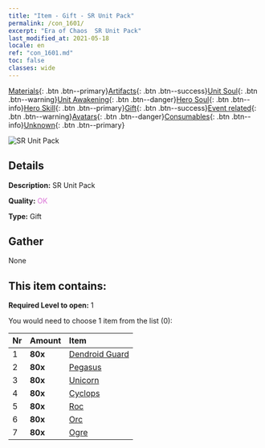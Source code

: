 ```yaml
---
title: "Item - Gift - SR Unit Pack"
permalink: /con_1601/
excerpt: "Era of Chaos  SR Unit Pack"
last_modified_at: 2021-05-18
locale: en
ref: "con_1601.md"
toc: false
classes: wide
---
```

 [Materials](/Items/){: .btn .btn--primary}[Artifacts](/Items/Artifacts/){: .btn .btn--success}[Unit Soul](/Items/UnitSoul/){: .btn .btn--warning}[Unit Awakening](/Items/UnitAwakening/){: .btn .btn--danger}[Hero Soul](/Items/HeroSoul/){: .btn .btn--info}[Hero Skill](/Items/HeroSkill/){: .btn .btn--primary}[Gift](/Items/Gift/){: .btn .btn--success}[Event related](/Items/Events/){: .btn .btn--warning}[Avatars](/Items/Avatars/){: .btn .btn--danger}[Consumables](/Items/Consumables/){: .btn .btn--info}[Unknown](/Items/Unknown/){: .btn .btn--primary}

 ![SR Unit Pack](/images/t/i_907167.png)

## Details
 **Description:** SR Unit Pack

 **Quality:** <span style="color: #DA70D6">OK</span>

 **Type:** Gift

## Gather

  None

## This item contains:

 **Required Level to open:** 1

 You would need to choose 1 item from the list (0):

  | Nr | Amount |     Item    |
  |:---|:-------|:------------|
  | 1 |  **80x** | [Dendroid Guard](/Items/unt_203/) |  | 
  | 2 |  **80x** | [Pegasus](/Items/unt_202/) |  | 
  | 3 |  **80x** | [Unicorn](/Items/unt_204/) |  | 
  | 4 |  **80x** | [Cyclops](/Items/unt_222/) |  | 
  | 5 |  **80x** | [Roc](/Items/unt_221/) |  | 
  | 6 |  **80x** | [Orc](/Items/unt_219/) |  | 
  | 7 |  **80x** | [Ogre](/Items/unt_220/) |  | 
